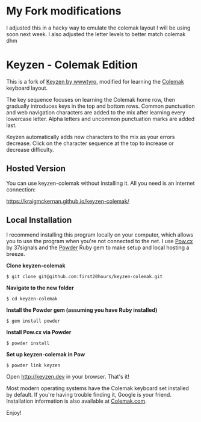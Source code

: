 My Fork modifications
=====

I adjusted this in a hacky way to emulate the colemak layout I will be using soon next week. I also adjusted the letter levels to better match colemak dhm

Keyzen - Colemak Edition
========================

This is a fork of [Keyzen by wwwtyro](https://github.com/wwwtyro/keyzen), modified for learning the [Colemak](http://colemak.com/) keyboard layout. 

The key sequence focuses on learning the Colemak home row, then gradually introduces keys in the top and bottom rows. Common punctuation and web navigation characters are added to the mix after learning every lowercase letter. Alpha letters and uncommon punctuation marks are added last.

Keyzen automatically adds new characters to the mix as your errors decrease. Click on the character sequence at the top to increase or decrease difficulty.

Hosted Version
--------------

You can use keyzen-colemak without installing it. All you need is an internet connection:

https://kraigmckernan.github.io/keyzen-colemak/

Local Installation
------------------

I recommend installing this program locally on your computer, which allows you to use the program when you're not connected to the net. I use [Pow.cx](http://pow.cx) by 37signals and the [Powder](https://github.com/rodreegez/powder) Ruby gem to make setup and local hosting a breeze.

**Clone keyzen-colemak**

	$ git clone git@github.com:first20hours/keyzen-colemak.git

**Navigate to the new folder**

	$ cd keyzen-colemak

**Install the Powder gem (assuming you have Ruby installed)**

	$ gem install powder

**Install Pow.cx via Powder**

	$ powder install

**Set up keyzen-colemak in Pow**

	$ powder link keyzen

Open http://keyzen.dev in your browser. That's it!

Most modern operating systems have the Colemak keyboard set installed by default. If you're having trouble finding it, Google is your friend. Installation information is also available at [Colemak.com](http://colemak.com/wiki/index.php?title=Download).

Enjoy!
